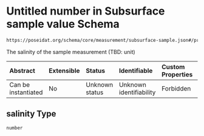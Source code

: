 # Untitled number in Subsurface sample value Schema

```txt
https://poseidat.org/schema/core/measurement/subsurface-sample.json#/properties/salinity
```

The salinity of the sample measurement (TBD: unit)

| Abstract            | Extensible | Status         | Identifiable            | Custom Properties | Additional Properties | Access Restrictions | Defined In                                                                                        |
| :------------------ | :--------- | :------------- | :---------------------- | :---------------- | :-------------------- | :------------------ | :------------------------------------------------------------------------------------------------ |
| Can be instantiated | No         | Unknown status | Unknown identifiability | Forbidden         | Allowed               | none                | [subsurface-sample.json*](schemas/core/measurement/subsurface-sample.json "open original schema") |

## salinity Type

`number`
